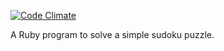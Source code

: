 [![Code Climate](https://codeclimate.com/github/petermccarthy49/Sudoku/badges/gpa.svg)](https://codeclimate.com/github/petermccarthy49/Sudoku)

A Ruby program to solve a simple sudoku puzzle.